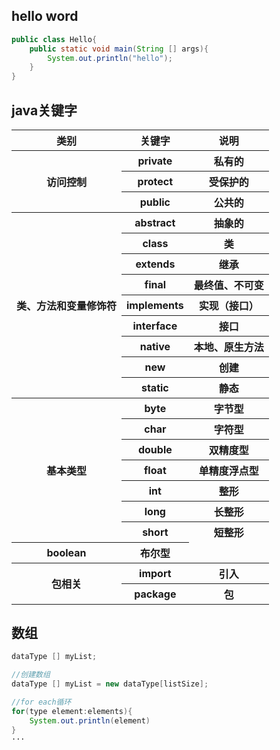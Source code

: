 ## hello word
```java
public class Hello{
	public static void main(String [] args){
		System.out.println("hello");
	}
}
``` 

## java关键字
<table>
	<tr>
		<th>类别</th>
		<th>关键字</th>
		<th>说明</th>
	</tr>
	<tr>
		<th rowspan='3'>访问控制</th>
		<th>private</th>
		<th>私有的</th>
	</tr>	
	<tr>
		<th>protect</th>
		<th>受保护的</th>
	</tr>	
	<tr>
		<th>public</th>
		<th>公共的</th>
	</tr>
	<tr>
		<th rowspan='9'>类、方法和变量修饰符</th>
		<th>abstract</th>
		<th>抽象的</th>
	</tr>
	<tr>
		<th>class</th>
		<th>类</th>
	</tr>
	<tr>
		<th>extends</th>
		<th>继承</th>
	</tr>
	<tr>
		<th>final</th>
		<th>最终值、不可变</th>
	</tr>
	<tr>
		<th>implements</th>
		<th>实现（接口）</th>
	</tr>
	<tr>
		<th>interface</th>
		<th>接口</th>
	</tr>
	<tr>
		<th>native</th>
		<th>本地、原生方法</th>
	</tr>
	<tr>
		<th>new</th>
		<th>创建</th>
	</tr>
	<tr>
		<th>static</th>
		<th>静态</th>
	</tr>
	<tr>
	    <th rowspan='7'>基本类型</th>
		<th>byte</th>
		<th>字节型</th>
	</tr>
	<tr>
		<th>char</th>
		<th>字符型</th>
	</tr>
	<tr>
		<th>double</th>
		<th>双精度型</th>
	</tr>
	<tr>
		<th>float</th>
		<th>单精度浮点型</th>
	</tr>
	<tr>
		<th>int</th>
		<th>整形</th>
	</tr>
	<tr>
		<th>long</th>
		<th>长整形</th>
	</tr>
	<tr>
		<th>short</th>
		<th>短整形</th>
	</tr>
	<tr>
	    <th>boolean</th>
		<th>布尔型</th>
	</tr>
	<tr>
	    <th rowspan='2'>包相关</th>
		<th>import</th>
		<th>引入</th>
	</tr>
	<tr>
		<th>package</th>
		<th>包</th>
	</tr>
</table>


## 数组
```java
dataType [] myList;

//创建数组
dataType [] myList = new dataType[listSize];

//for each循环
for(type element:elements){
	System.out.println(element)
}
···
